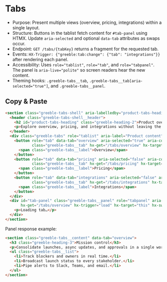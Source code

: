 # Tabs

- Purpose: Present multiple views (overview, pricing, integrations) within a single layout.
- Structure: Buttons in the tablist fetch content for `#tab-panel` using HTMX. Update
  `aria-selected` and optional `data-tab` attributes as swaps occur.
- Endpoint: `GET /tabs/{tabKey}` returns a fragment for the requested tab.
- Events: `HX-Trigger: {"greeble:tab:change": {"tab": "integrations"}}` after rendering each
  panel.
- Accessibility: Uses `role="tablist"`, `role="tab"`, and `role="tabpanel"`. The panel is
  `aria-live="polite"` so screen readers hear the new content.
- Theming hooks: `.greeble-tabs__tab`, `.greeble-tabs__tab[aria-selected="true"]`, and
  `.greeble-tabs__panel`.

## Copy & Paste

```html
<section class="greeble-tabs-shell" aria-labelledby="product-tabs-heading">
  <header class="greeble-tabs-shell__header">
    <h2 id="product-tabs-heading" class="greeble-heading-2">Product overview</h2>
    <p>Explore overview, pricing, and integrations without leaving the page.</p>
  </header>
  <div class="greeble-tabs" role="tablist" aria-label="Product content">
    <button role="tab" data-tab="overview" aria-selected="true" aria-controls="tab-panel"
            class="greeble-tabs__tab" hx-get="/tabs/overview" hx-target="#tab-panel" hx-swap="innerHTML">
      <span class="greeble-tabs__label">Overview</span>
    </button>
    <button role="tab" data-tab="pricing" aria-selected="false" aria-controls="tab-panel"
            class="greeble-tabs__tab" hx-get="/tabs/pricing" hx-target="#tab-panel" hx-swap="innerHTML">
      <span class="greeble-tabs__label">Pricing</span>
    </button>
    <button role="tab" data-tab="integrations" aria-selected="false" aria-controls="tab-panel"
            class="greeble-tabs__tab" hx-get="/tabs/integrations" hx-target="#tab-panel" hx-swap="innerHTML">
      <span class="greeble-tabs__label">Integrations</span>
    </button>
  </div>
  <div id="tab-panel" class="greeble-tabs__panel" role="tabpanel" aria-live="polite"
       hx-get="/tabs/overview" hx-trigger="load" hx-target="this" hx-swap="innerHTML">
    <p>Loading tab…</p>
  </div>
</section>
```

Panel response example:

```html
<section class="greeble-tabs__content" data-tab="overview">
  <h3 class="greeble-heading-3">Mission control</h3>
  <p>Consolidate launches, async updates, and approvals in a single workspace.</p>
  <ul class="greeble-tabs__list">
    <li>Track blockers and owners in real time.</li>
    <li>Broadcast launch status to every stakeholder.</li>
    <li>Pipe alerts to Slack, Teams, and email.</li>
  </ul>
</section>
```
